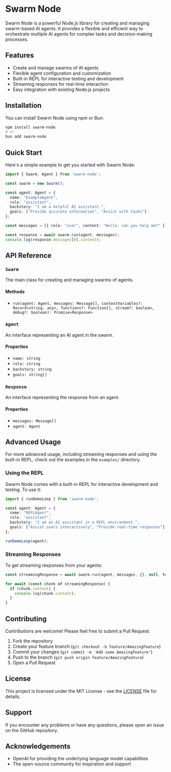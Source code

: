 # Swarm Node

Swarm Node is a powerful Node.js library for creating and managing swarm-based AI agents. It provides a flexible and efficient way to orchestrate multiple AI agents for complex tasks and decision-making processes.

## Features

- Create and manage swarms of AI agents
- Flexible agent configuration and customization
- Built-in REPL for interactive testing and development
- Streaming responses for real-time interaction
- Easy integration with existing Node.js projects

## Installation

You can install Swarm Node using npm or Bun:

```bash
npm install swarm-node
# or
bun add swarm-node
```

## Quick Start

Here's a simple example to get you started with Swarm Node:

```typescript
import { Swarm, Agent } from 'swarm-node';

const swarm = new Swarm();

const agent: Agent = {
  name: "ExampleAgent",
  role: "assistant",
  backstory: "I am a helpful AI assistant.",
  goals: ["Provide accurate information", "Assist with tasks"]
};

const messages = [{ role: "user", content: "Hello, can you help me?" }];

const response = await swarm.run(agent, messages);
console.log(response.messages[0].content);
```

## API Reference

### `Swarm`

The main class for creating and managing swarms of agents.

#### Methods

- `run(agent: Agent, messages: Message[], contextVariables?: Record<string, any>, functions?: Function[], stream?: boolean, debug?: boolean): Promise<Response>`

### `Agent`

An interface representing an AI agent in the swarm.

#### Properties

- `name: string`
- `role: string`
- `backstory: string`
- `goals: string[]`

### `Response`

An interface representing the response from an agent.

#### Properties

- `messages: Message[]`
- `agent: Agent`

## Advanced Usage

For more advanced usage, including streaming responses and using the built-in REPL, check out the examples in the `examples/` directory.

### Using the REPL

Swarm Node comes with a built-in REPL for interactive development and testing. To use it:

```typescript
import { runDemoLoop } from 'swarm-node';

const agent: Agent = {
  name: "REPLAgent",
  role: "assistant",
  backstory: "I am an AI assistant in a REPL environment.",
  goals: ["Assist users interactively", "Provide real-time responses"]
};

runDemoLoop(agent);
```

### Streaming Responses

To get streaming responses from your agents:

```typescript
const streamingResponse = await swarm.run(agent, messages, {}, null, true);

for await (const chunk of streamingResponse) {
  if (chunk.content) {
    console.log(chunk.content);
  }
}
```

## Contributing

Contributions are welcome! Please feel free to submit a Pull Request.

1. Fork the repository
2. Create your feature branch (`git checkout -b feature/AmazingFeature`)
3. Commit your changes (`git commit -m 'Add some AmazingFeature'`)
4. Push to the branch (`git push origin feature/AmazingFeature`)
5. Open a Pull Request

## License

This project is licensed under the MIT License - see the [LICENSE](LICENSE) file for details.

## Support

If you encounter any problems or have any questions, please open an issue on the GitHub repository.

## Acknowledgements

- OpenAI for providing the underlying language model capabilities
- The open-source community for inspiration and support
